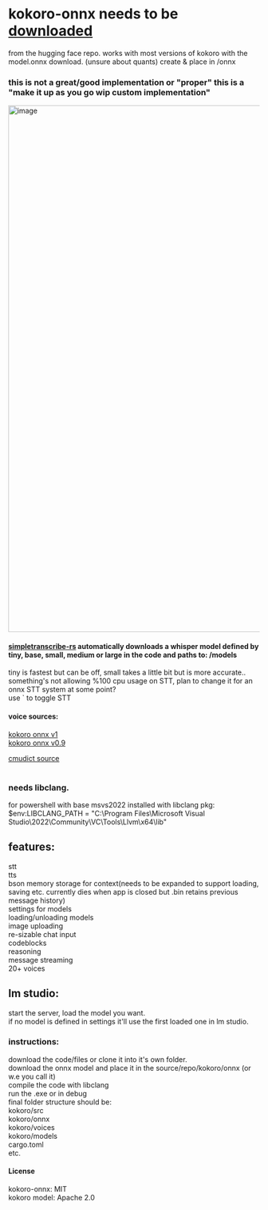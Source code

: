 # kokoro-onnx needs to be [downloaded](https://huggingface.co/onnx-community/Kokoro-82M-ONNX) <br/>
from the hugging face repo. works with most versions of kokoro with the model.onnx download. (unsure about quants)  create & place in /onnx<br/>

### this is not a great/good implementation or "proper" this is a "make it up as you go wip custom implementation"<br/>
<img width="1456" height="1053" alt="image" src="https://github.com/user-attachments/assets/ef1bb317-a386-4b47-9cc0-b7f7a326bfcb" />

#### [simpletranscribe-rs](https://crates.io/crates/simple_transcribe_rs) automatically downloads a whisper model defined by tiny, base, small, medium or large in the code and paths to: /models<br/> 
tiny is fastest but can be off, small takes a little bit but is more accurate.. something's not allowing %100 cpu usage on STT, plan to change it for an onnx STT system at some point?<br/>
use ` to toggle STT<br/>

#### voice sources:<br/>
[kokoro onnx v1](https://huggingface.co/onnx-community/Kokoro-82M-v1.0-ONNX/tree/main/voices)<br/> 
[kokoro onnx v0.9](https://huggingface.co/onnx-community/Kokoro-82M-ONNX/tree/main/voices)<br/>

[cmudict source](http://www.speech.cs.cmu.edu/cgi-bin/cmudict)<br/><br/>
### **needs libclang**.<br/>
 for powershell with base msvs2022 installed with libclang pkg:<br/>
 $env:LIBCLANG_PATH = "C:\Program Files\Microsoft Visual Studio\2022\Community\VC\Tools\Llvm\x64\lib"<br/>

## features:<br/>
stt<br/>
tts<br/>
bson memory storage for context(needs to be expanded to support loading, saving etc. currently dies when app is closed but .bin retains previous message history)<br/>
settings for models<br/>
loading/unloading models<br/>
image uploading<br/>
re-sizable chat input<br/>
codeblocks<br/>
reasoning<br/>
message streaming<br/>
20+ voices<br/>

## lm studio:<br/>
start the server, load the model you want.<br/>
if no model is defined in settings it'll use the first loaded one in lm studio.<br/>

### instructions:<br/>
download the code/files or clone it into it's own folder.<br/>
download the onnx model and place it in the source/repo/kokoro/onnx (or w.e you call it)<br/>
compile the code with libclang<br/>
run the .exe or in debug<br/>
final folder structure should be:<br/>
kokoro/src<br/>
kokoro/onnx<br/>
kokoro/voices<br/>
kokoro/models<br/>
cargo.toml<br/>
etc.<br/>
 
#### License
kokoro-onnx: MIT<br/>
kokoro model: Apache 2.0<br/>
